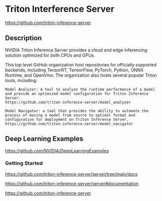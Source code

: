 # Triton Interference Server 
https://github.com/triton-inference-server


## Description
NVIDIA Triton Inference Server provides a cloud and edge inferencing solution optimized for both CPUs and GPUs.

This top level GitHub organization host repositories for officially supported backends, including TensorRT, TensorFlow, PyTorch, Python, ONNX Runtime, and OpenVino. The organization also hosts several popular Triton tools, including:

    Model Analyzer: A tool to analyze the runtime performance of a model and provide an optimized model configuration for Triton Inference Server.
    https://github.com/triton-inference-server/model_analyzer

    Model Navigator: a tool that provides the ability to automate the process of moving a model from source to optimal format and configuration for deployment on Triton Inference Server.
    https://github.com/triton-inference-server/model_navigator


## Deep Learning Examples 
https://github.com/NVIDIA/DeepLearningExamples

### Getting Started

https://github.com/triton-inference-server/server/tree/main/docs

https://github.com/triton-inference-server/server#documentation

https://github.com/triton-inference-server

